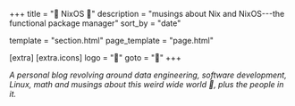 +++
title = " NixOS "
description = "musings about Nix and NixOS---the functional package manager"
sort_by = "date"

template = "section.html"
page_template = "page.html"

[extra]
[extra.icons]
logo = "󰫇"
goto = "󱅥"
+++

*A personal blog revolving around data engineering, software development, Linux,
math and musings about this weird wide world , plus the people in it.*
